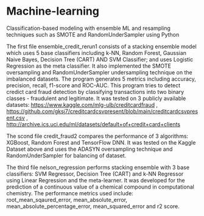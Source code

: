 # Machine-learning
Classification-based modeling with ensemble ML and resampling techniques such as SMOTE and RandomUnderSampler using Python

The first file ensemble_credit_rerun1 consists of a stacking ensemble model which uses 5 base classifiers including k-NN, Random Forest, Gaussian Naive Bayes, Decision Tree (CART) AND SVM Classifier; and uses Logistic Regression as the meta classifier. It also implemented the SMOTE oversampling and RandomUnderSampler undersampling technique on the imbalanced datasets. The program generates 5 metrics including accuracy, precision, recall, f1-score and ROC-AUC. This program tries to detect credict card fraud detection by classifying transactions into two binary classes - fraudulent and legitimate. It was tested on 3 publicly available datasets:
https://www.kaggle.com/mlg-ulb/creditcardfraud ,
https://github.com/gksj7/creditcardcsvpresent/blob/main/creditcardcsvpresent.csv  ,
http://archive.ics.uci.edu/ml/datasets/default+of+credit+card+clients

The scond file credit_fraud2 compares the performance of 3 algorithms: XGBoost, Random Forest and TensorFlow DNN. It was tested on the Kaggle Dataset above and uses the ADASYN oversampling technique and RandomUnderSampler for balancing of dataset.

The third file nelson_regression performs stacking ensemble with 3 base classifiers: SVM Regressor, Decision Tree (CART) and k-NN Regressor using Linear Regression and the meta-learner. It was developed for the prediction of a continuous value of a chemical compound in  computational chemistry. The performance metrics used include: root_mean_sqaured_error, mean_absolute_error, mean_absolute_percentage_error, mean_squared_error and r2 score.
